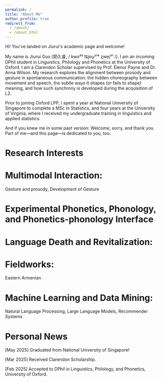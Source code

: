 ```yaml
---
permalink: /
title: "About Me"
author_profile: true
redirect_from: 
  - /about/
  - /about.html
---
```


Hi! You've landed on Jiurui's academic page and welcome!

My name is Jiurui Guo (郭久睿, / kwo⁵⁵ t͡ɕjou̯²¹⁴ ʐwei̯⁵¹ /). I am an incoming DPhil student in Linguistics, Philology and Phonetics at the University of Oxford.
I am a Clarendon Scholar supervised by Prof. Elenor Payne and Dr. Anna Wilson. My research explores the alignment between prosody and gesture in spontaneous communication: the hidden choreography between movement and speech, the subtle ways it shapes (or fails to shape) meaning, and how such synchrony is developed during the acquisition of L2.

Prior to joining Oxford LPP, I spent a year at National University of Singapore to complete a MSc in Statistics, and four years at the University of Virginia, where I received my undergraduate training in linguistics and applied statistics.

And if you knew me in some past version:
Welcome, sorry, and thank you.
Part of me—and this page—is dedicated to you, too.

Research Interests
======
# Multimodal Interaction: 
Gesture and prosody, Development of Gesture

# Experimental Phonetics, Phonology, and Phonetics-phonology Interface

# Language Death and Revitalization:

# Fieldworks:
Eastern Armenian

# Machine Learning and Data Mining: 
Natural Language Processing, Large Language Models, Recommender Systems


Personal News
======

[May 2025] Graduated from National University of Singapore!

[Mar 2025] Received Clarendon Scholarship.

[Feb 2025] Accepted to DPhil in Linguistics, Philology, and Phonetics, University of Oxford.

